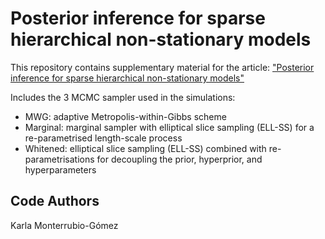 # Posterior inference for sparse hierarchical non-stationary models

This repository contains supplementary material for the article: ["Posterior inference for sparse hierarchical non-stationary models"](https://www.sciencedirect.com/science/article/pii/S0167947320300451) 

Includes the 3 MCMC sampler used in the simulations:

- MWG: adaptive Metropolis-within-Gibbs scheme
- Marginal: marginal sampler with elliptical slice sampling (ELL-SS) for a re-parametrised length-scale process
- Whitened: elliptical slice sampling (ELL-SS) combined with re-parametrisations for decoupling the prior, hyperprior, and hyperparameters



## Code Authors
   Karla Monterrubio-Gómez
